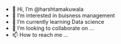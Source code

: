 - 👋 Hi, I’m @harshtamakuwala
- 👀 I’m interested in buisness management
- 🌱 I’m currently learning Data science
- 💞️ I’m looking to collaborate on ...
- 📫 How to reach me ...

<!---
harshtamakuwala/harshtamakuwala is a ✨ special ✨ repository because its `README.md` (this file) appears on your GitHub profile.
You can click the Preview link to take a look at your changes.
--->
